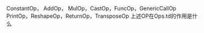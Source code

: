 ConstantOp， AddOp， MulOp，CastOp，FuncOp，GenericCallOp  PrintOp，ReshapeOp，ReturnOp，TransposeOp
上述OP在Ops.td的作用是什么